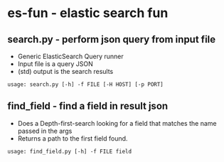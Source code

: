 # es-fun - elastic search fun
## search.py - perform json query from input file
* Generic ElasticSearch Query runner
* Input file is a query JSON
* (std) output is the search results

`usage: search.py [-h] -f FILE [-H HOST] [-p PORT]`

## find_field - find a field in result json
* Does a Depth-first-search looking for a field that matches the name passed in the args
* Returns a path to the first field found.

`usage: find_field.py [-h] -f FILE field`